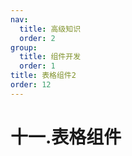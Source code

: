 ```yaml
---
nav:
  title: 高级知识
  order: 2
group:
  title: 组件开发
  order: 1
title: 表格组件2
order: 12
---
```

# 十一.表格组件
